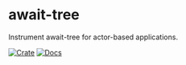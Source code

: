 # await-tree

Instrument await-tree for actor-based applications.

[![Crate](https://img.shields.io/crates/v/await-tree.svg)](https://crates.io/crates/await-tree)
[![Docs](https://docs.rs/await-tree/badge.svg)](https://docs.rs/await-tree)

